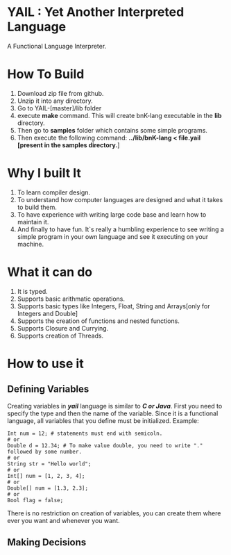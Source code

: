 # YAIL : Yet Another Interpreted Language
A Functional Language Interpreter.

# How To Build
1. Download zip file from github.
2. Unzip it into any directory.
3. Go to YAIL-[master]/lib folder
4. execute <b>make</b> command. This will create bnK-lang executable in the <b>lib</b> directory.
5. Then go to <b>samples</b> folder which contains some simple programs.
6. Then execute the following command: <strong>../lib/bnK-lang &lt; file.yail [present in the <b>samples</b> directory.</strong>]


# Why I built It
1. To learn compiler design.
2. To understand how computer languages are designed and what it takes to build them.
3. To have experience with writing large code base and learn how to maintain it.
4. And finally to have fun. It`s really a humbling experience to see writing a simple program in your own language and see it executing 
   on your machine.


# What it can do
1. It is typed.
2. Supports basic arithmatic operations.
3. Supports basic types like Integers, Float, String and Arrays[only for Integers and Double]
4. Supports the creation of functions and nested functions.
5. Supports Closure and Currying.
6. Supports creation of Threads.

# How to use it

## Defining Variables

Creating variables in <i><b>yail</b></i> language is similar to <i><b>C or Java</b></i>. First you need to specify the type and then
the name of the variable. Since it is a functional language, all variables that you define must be initialized.
Example:

    Int num = 12; # statements must end with semicoln.
    # or
    Double d = 12.34; # To make value double, you need to write "." followed by some number.
    # or
    String str = "Hello world";
    # or
    Int[] num = [1, 2, 3, 4];
    # or
    Double[] num = [1.3, 2.3];
    # or
    Bool flag = false;
    
There is no restriction on creation of variables, you can create them where ever you want and whenever you want.

## Making Decisions
